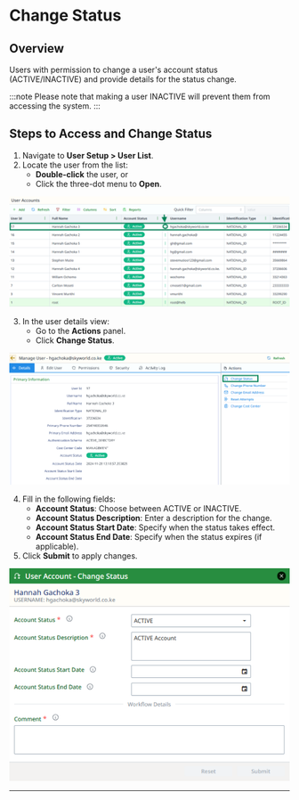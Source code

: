 # Change Status

## Overview
Users with permission to change a user's account status (ACTIVE/INACTIVE) and provide details for the status change.

:::note
Please note that making a user INACTIVE will prevent them from accessing the system.
:::

## Steps to Access and Change Status
1. Navigate to **User Setup > User List**.
2. Locate the user from the list:
    - **Double-click** the user, or
    - Click the three-dot menu to **Open**.

![user-list-click.png](..%2F..%2Fstatic%2Fimg%2Fuser-list-click.png)

3. In the user details view:
    - Go to the **Actions** panel.
    - Click **Change Status**.

![change-status-button.png](..%2F..%2Fstatic%2Fimg%2Fchange-status-button.png)

4. Fill in the following fields:
    - **Account Status**: Choose between ACTIVE or INACTIVE.
    - **Account Status Description**: Enter a description for the change.
    - **Account Status Start Date**: Specify when the status takes effect.
    - **Account Status End Date**: Specify when the status expires (if applicable).
5. Click **Submit** to apply changes.

![change-status-form.png](..%2F..%2Fstatic%2Fimg%2Fchange-status-form.png)

---


